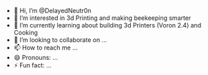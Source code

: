 - 👋 Hi, I’m @DelayedNeutr0n
- 👀 I’m interested in 3d Printing and making beekeeping smarter
- 🌱 I’m currently learning about building 3d Printers (Voron 2.4) and Cooking
- 💞️ I’m looking to collaborate on ...
- 📫 How to reach me ...
- 😄 Pronouns: ...
- ⚡ Fun fact: ...

<!---
DelayedNeutr0n/DelayedNeutr0n is a ✨ special ✨ repository because its `README.md` (this file) appears on your GitHub profile.
You can click the Preview link to take a look at your changes.
--->
